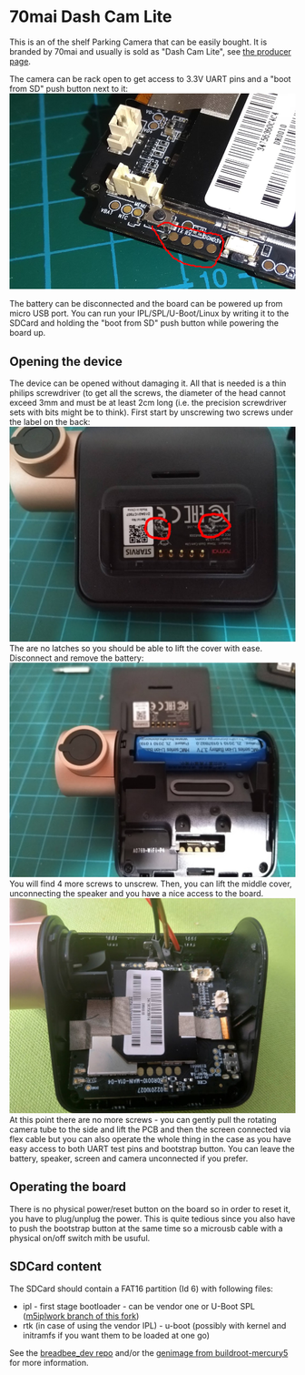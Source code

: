 # 70mai Dash Cam Lite

This is an of the shelf Parking Camera that can be easily bought. It is branded by 70mai and usually is sold as "Dash Cam Lite",
see [the producer page](https://www.70mai.com/en/70mai-dash-cam-lite/).

The camera can be rack open to get access to 3.3V UART pins and a "boot from SD" push button next to it:
![UART pins](70mai_dashcamlite_uart.png)

The battery can be disconnected and the board can be powered up from micro USB port. You can run your IPL/SPL/U-Boot/Linux by writing it to the SDCard and holding the "boot from SD" push button while powering the board up.

## Opening the device

The device can be opened without damaging it. All that is needed is a thin philips screwdriver (to get all the screws, the diameter of the head cannot exceed 3mm and must be at least 2cm long (i.e. the precision screwdriver sets with bits might be to think). First start by unscrewing two screws under the label on the back: ![1st 2 screws](70mai_dashcamlite_1st2screws.jpg)
The are no latches so you should be able to lift the cover with ease. Disconnect and remove the battery: ![under the hood](70mai_dashcamlite_battery.jpg) You will find 4 more screws to unscrew. Then, you can lift the middle cover, unconnecting the speaker and you have a nice access to the board. ![full access](70mai_dashcamlite_fullaccess.jpg) At this point there are no more screws - you can gently pull the rotating camera tube to the side and lift the PCB and then the screen connected via flex cable but you can also operate the whole thing in the case as you have easy access to both UART test pins and bootstrap button. You can leave the battery, speaker, screen and camera unconnected if you prefer.

## Operating the board

There is no physical power/reset button on the board so in order to reset it, you have to plug/unplug the power. This is quite tedious since you also have to push the bootstrap button at the same time so a microusb cable with a physical on/off switch mith be usuful.

## SDCard content
The SDCard should contain a FAT16 partition (Id 6) with following files:
- ipl - first stage bootloader - can be vendor one or U-Boot SPL ([m5iplwork branch of this fork](https://github.com/breadbee/u-boot/tree/m5iplwork))
- rtk (in case of using the vendor IPL) - u-boot (possibly with kernel and initramfs if you want them to be loaded at one go)

See the [breadbee_dev repo](https://github.com/breadbee/breadbee_dev/) and/or the [genimage from buildroot-mercury5](https://github.com/fifteenhex/buildroot_mercury5/blob/master/br2midrive08/board/70mai/midrive08/genimage.cfg) for more information.

